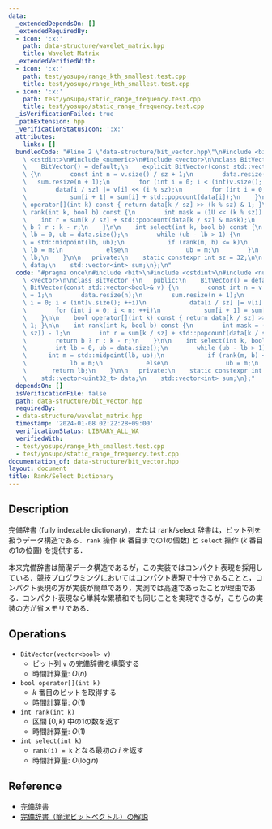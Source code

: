 ```yaml
---
data:
  _extendedDependsOn: []
  _extendedRequiredBy:
  - icon: ':x:'
    path: data-structure/wavelet_matrix.hpp
    title: Wavelet Matrix
  _extendedVerifiedWith:
  - icon: ':x:'
    path: test/yosupo/range_kth_smallest.test.cpp
    title: test/yosupo/range_kth_smallest.test.cpp
  - icon: ':x:'
    path: test/yosupo/static_range_frequency.test.cpp
    title: test/yosupo/static_range_frequency.test.cpp
  _isVerificationFailed: true
  _pathExtension: hpp
  _verificationStatusIcon: ':x:'
  attributes:
    links: []
  bundledCode: "#line 2 \"data-structure/bit_vector.hpp\"\n#include <bit>\n#include\
    \ <cstdint>\n#include <numeric>\n#include <vector>\n\nclass BitVector {\n   public:\n\
    \    BitVector() = default;\n    explicit BitVector(const std::vector<bool>& v)\
    \ {\n        const int n = v.size() / sz + 1;\n        data.resize(n);\n     \
    \   sum.resize(n + 1);\n        for (int i = 0; i < (int)v.size(); ++i)\n    \
    \        data[i / sz] |= v[i] << (i % sz);\n        for (int i = 0; i < n; ++i)\n\
    \            sum[i + 1] = sum[i] + std::popcount(data[i]);\n    }\n\n    bool\
    \ operator[](int k) const { return data[k / sz] >> (k % sz) & 1; }\n\n    int\
    \ rank(int k, bool b) const {\n        int mask = (1U << (k % sz)) - 1;\n    \
    \    int r = sum[k / sz] + std::popcount(data[k / sz] & mask);\n        return\
    \ b ? r : k - r;\n    }\n\n    int select(int k, bool b) const {\n        int\
    \ lb = 0, ub = data.size();\n        while (ub - lb > 1) {\n            int m\
    \ = std::midpoint(lb, ub);\n            if (rank(m, b) <= k)\n               \
    \ lb = m;\n            else\n                ub = m;\n        }\n        return\
    \ lb;\n    }\n\n   private:\n    static constexpr int sz = 32;\n\n    std::vector<uint32_t>\
    \ data;\n    std::vector<int> sum;\n};\n"
  code: "#pragma once\n#include <bit>\n#include <cstdint>\n#include <numeric>\n#include\
    \ <vector>\n\nclass BitVector {\n   public:\n    BitVector() = default;\n    explicit\
    \ BitVector(const std::vector<bool>& v) {\n        const int n = v.size() / sz\
    \ + 1;\n        data.resize(n);\n        sum.resize(n + 1);\n        for (int\
    \ i = 0; i < (int)v.size(); ++i)\n            data[i / sz] |= v[i] << (i % sz);\n\
    \        for (int i = 0; i < n; ++i)\n            sum[i + 1] = sum[i] + std::popcount(data[i]);\n\
    \    }\n\n    bool operator[](int k) const { return data[k / sz] >> (k % sz) &\
    \ 1; }\n\n    int rank(int k, bool b) const {\n        int mask = (1U << (k %\
    \ sz)) - 1;\n        int r = sum[k / sz] + std::popcount(data[k / sz] & mask);\n\
    \        return b ? r : k - r;\n    }\n\n    int select(int k, bool b) const {\n\
    \        int lb = 0, ub = data.size();\n        while (ub - lb > 1) {\n      \
    \      int m = std::midpoint(lb, ub);\n            if (rank(m, b) <= k)\n    \
    \            lb = m;\n            else\n                ub = m;\n        }\n \
    \       return lb;\n    }\n\n   private:\n    static constexpr int sz = 32;\n\n\
    \    std::vector<uint32_t> data;\n    std::vector<int> sum;\n};"
  dependsOn: []
  isVerificationFile: false
  path: data-structure/bit_vector.hpp
  requiredBy:
  - data-structure/wavelet_matrix.hpp
  timestamp: '2024-01-08 02:22:28+09:00'
  verificationStatus: LIBRARY_ALL_WA
  verifiedWith:
  - test/yosupo/range_kth_smallest.test.cpp
  - test/yosupo/static_range_frequency.test.cpp
documentation_of: data-structure/bit_vector.hpp
layout: document
title: Rank/Select Dictionary
---
```


## Description

完備辞書 (fully indexable dictionary)，または rank/select 辞書は，ビット列を扱うデータ構造である．`rank` 操作 ($k$ 番目までの1の個数) と `select` 操作 ($k$ 番目の1の位置) を提供する．

本来完備辞書は簡潔データ構造であるが，この実装ではコンパクト表現を採用している．競技プログラミングにおいてはコンパクト表現で十分であることと，コンパクト表現の方が実装が簡単であり，実測では高速であったことが理由である．コンパクト表現なら単純な累積和でも同じことを実現できるが，こちらの実装の方が省メモリである．


## Operations

- `BitVector(vector<bool> v)`
    - ビット列 `v` の完備辞書を構築する
    - 時間計算量: $O(n)$
- `bool operator[](int k)`
    - $k$ 番目のビットを取得する
    - 時間計算量: $O(1)$
- `int rank(int k)`
    - 区間 $[0, k)$ 中の1の数を返す
    - 時間計算量: $O(1)$
- `int select(int k)`
    - `rank(i) = k` となる最初の $i$ を返す
    - 時間計算量: $O(\log n)$

## Reference

- [完備辞書](https://miti-7.hatenablog.com/entry/2018/04/15/155638)
- [完備辞書（簡潔ビットベクトル）の解説](https://takeda25.hatenablog.jp/entry/20140201/1391250137)